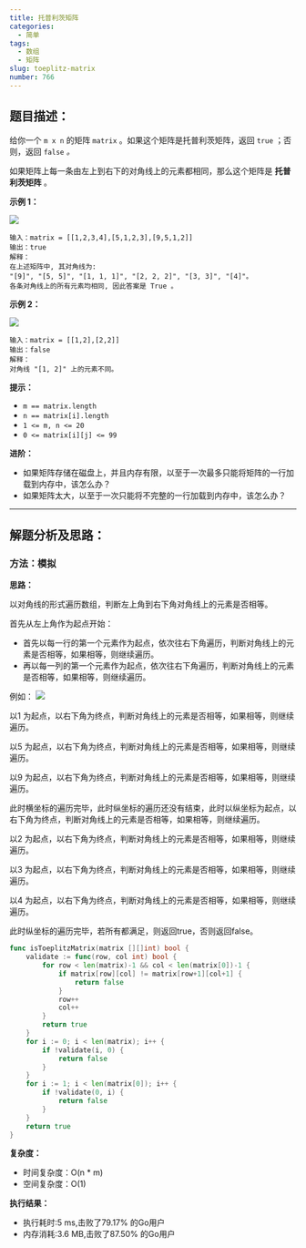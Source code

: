 ```yaml
---
title: 托普利茨矩阵
categories:
  - 简单
tags: 
  - 数组
  - 矩阵
slug: toeplitz-matrix
number: 766
---
```


## 题目描述：

给你一个 `m x n` 的矩阵 `matrix` 。如果这个矩阵是托普利茨矩阵，返回 `true` ；否则，返回 `false` _。_

如果矩阵上每一条由左上到右下的对角线上的元素都相同，那么这个矩阵是 **托普利茨矩阵** 。

**示例 1：**

![](/img/leetcode/766托普利茨矩阵/ex1.jpg)

```
输入：matrix = [[1,2,3,4],[5,1,2,3],[9,5,1,2]]
输出：true
解释：
在上述矩阵中, 其对角线为:
"[9]", "[5, 5]", "[1, 1, 1]", "[2, 2, 2]", "[3, 3]", "[4]"。
各条对角线上的所有元素均相同, 因此答案是 True 。

```

**示例 2：**

![](/img/leetcode/766托普利茨矩阵/ex2.jpg)

```
输入：matrix = [[1,2],[2,2]]
输出：false
解释：
对角线 "[1, 2]" 上的元素不同。
```

**提示：**

- `m == matrix.length`
- `n == matrix[i].length`
- `1 <= m, n <= 20`
- `0 <= matrix[i][j] <= 99`

**进阶：**

- 如果矩阵存储在磁盘上，并且内存有限，以至于一次最多只能将矩阵的一行加载到内存中，该怎么办？
- 如果矩阵太大，以至于一次只能将不完整的一行加载到内存中，该怎么办？

---
## 解题分析及思路：

### 方法：模拟

**思路：**

以对角线的形式遍历数组，判断左上角到右下角对角线上的元素是否相等。

首先从左上角作为起点开始：
- 首先以每一行的第一个元素作为起点，依次往右下角遍历，判断对角线上的元素是否相等，如果相等，则继续遍历。
- 再以每一列的第一个元素作为起点，依次往右下角遍历，判断对角线上的元素是否相等，如果相等，则继续遍历。


例如：
![](/img/leetcode/766托普利茨矩阵/ex1.jpg)


以1 为起点，以右下角为终点，判断对角线上的元素是否相等，如果相等，则继续遍历。

以5 为起点，以右下角为终点，判断对角线上的元素是否相等，如果相等，则继续遍历。

以9 为起点，以右下角为终点，判断对角线上的元素是否相等，如果相等，则继续遍历。

此时横坐标的遍历完毕，此时纵坐标的遍历还没有结束，此时以纵坐标为起点，以右下角为终点，判断对角线上的元素是否相等，如果相等，则继续遍历。

以2 为起点，以右下角为终点，判断对角线上的元素是否相等，如果相等，则继续遍历。

以3 为起点，以右下角为终点，判断对角线上的元素是否相等，如果相等，则继续遍历。

以4 为起点，以右下角为终点，判断对角线上的元素是否相等，如果相等，则继续遍历。

此时纵坐标的遍历完毕，若所有都满足，则返回true，否则返回false。


```go
func isToeplitzMatrix(matrix [][]int) bool {
	validate := func(row, col int) bool {
		for row < len(matrix)-1 && col < len(matrix[0])-1 {
			if matrix[row][col] != matrix[row+1][col+1] {
				return false
			}
			row++
			col++
		}
		return true
	}
	for i := 0; i < len(matrix); i++ {
		if !validate(i, 0) {
			return false
		}
	}
	for i := 1; i < len(matrix[0]); i++ {
		if !validate(0, i) {
			return false
		}
	}
	return true
}
```

**复杂度：**

- 时间复杂度：O(n * m)
- 空间复杂度：O(1)

**执行结果：**

- 执行耗时:5 ms,击败了79.17% 的Go用户
- 内存消耗:3.6 MB,击败了87.50% 的Go用户
